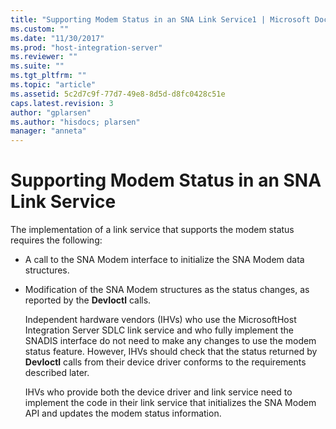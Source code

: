 ```yaml
---
title: "Supporting Modem Status in an SNA Link Service1 | Microsoft Docs"
ms.custom: ""
ms.date: "11/30/2017"
ms.prod: "host-integration-server"
ms.reviewer: ""
ms.suite: ""
ms.tgt_pltfrm: ""
ms.topic: "article"
ms.assetid: 5c2d7c9f-77d7-49e8-8d5d-d8fc0428c51e
caps.latest.revision: 3
author: "gplarsen"
ms.author: "hisdocs; plarsen"
manager: "anneta"
---
```

# Supporting Modem Status in an SNA Link Service
The implementation of a link service that supports the modem status requires the following:  
  
- A call to the SNA Modem interface to initialize the SNA Modem data structures.  
  
- Modification of the SNA Modem structures as the status changes, as reported by the **DevIoctl** calls.  
  
  Independent hardware vendors (IHVs) who use the MicrosoftHost Integration Server SDLC link service and who fully implement the SNADIS interface do not need to make any changes to use the modem status feature. However, IHVs should check that the status returned by **DevIoctl** calls from their device driver conforms to the requirements described later.  
  
  IHVs who provide both the device driver and link service need to implement the code in their link service that initializes the SNA Modem API and updates the modem status information.